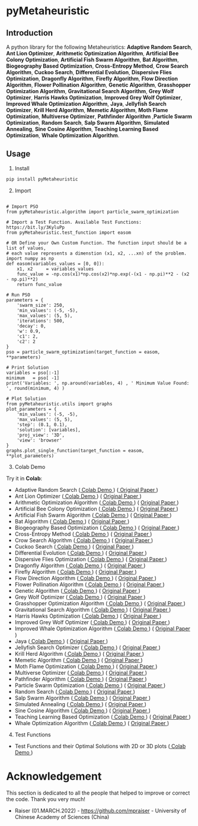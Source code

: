 # pyMetaheuristic

## Introduction

A python library for the following Metaheuristics: **Adaptive Random Search**, **Ant Lion Optimizer**, **Arithmetic Optimization Algorithm**, **Artificial Bee Colony Optimization**, **Artificial Fish Swarm Algorithm**, **Bat Algorithm**, **Biogeography Based Optimization**, **Cross-Entropy Method**, **Crow Search Algorithm**, **Cuckoo Search**, **Differential Evolution**, **Dispersive Flies Optimization**, **Dragonfly Algorithm**, **Firefly Algorithm**, **Flow Direction Algorithm**, **Flower Pollination Algorithm**, **Genetic Algorithm**, **Grasshopper Optimization Algorithm**, **Gravitational Search Algorithm**, **Grey Wolf Optimizer**, **Harris Hawks Optimization**, **Improved Grey Wolf Optimizer**, **Improved Whale Optimization Algorithm**, **Jaya**, **Jellyfish Search Optimizer**, **Krill Herd Algorithm**, **Memetic Algorithm**, **Moth Flame Optimization**, **Multiverse Optimizer**, **Pathfinder Algorithm** ,**Particle Swarm Optimization**, **Random Search**, **Salp Swarm Algorithm**, **Simulated Annealing**, **Sine Cosine Algorithm**, **Teaching Learning Based Optimization**, **Whale Optimization Algorithm**.

## Usage

1. Install
```bash
pip install pyMetaheuristic
```

2. Import

```py3

# Import PSO
from pyMetaheuristic.algorithm import particle_swarm_optimization

# Import a Test Function. Available Test Functions: https://bit.ly/3KyluPp
from pyMetaheuristic.test_function import easom

# OR Define your Own Custom Function. The function input should be a list of values, 
# each value represents a dimenstion (x1, x2, ...xn) of the problem.
import numpy as np
def easom(variables_values = [0, 0]):
    x1, x2     = variables_values
    func_value = -np.cos(x1)*np.cos(x2)*np.exp(-(x1 - np.pi)**2 - (x2 - np.pi)**2)
    return func_value

# Run PSO
parameters = {
    'swarm_size': 250,
    'min_values': (-5, -5),
    'max_values': (5, 5),
    'iterations': 500,
    'decay': 0,
    'w': 0.9,
    'c1': 2,
    'c2': 2
}
pso = particle_swarm_optimization(target_function = easom, **parameters)

# Print Solution
variables = pso[:-1]
minimum   = pso[ -1]
print('Variables: ', np.around(variables, 4) , ' Minimum Value Found: ', round(minimum, 4) )

# Plot Solution
from pyMetaheuristic.utils import graphs
plot_parameters = {
    'min_values': (-5, -5),
    'max_values': (5, 5),
    'step': (0.1, 0.1),
    'solution': [variables],
    'proj_view': '3D',
    'view': 'browser'
}
graphs.plot_single_function(target_function = easom, **plot_parameters)

```

3. Colab Demo

Try it in **Colab**:

- Adaptive Random Search ([ Colab Demo ](https://colab.research.google.com/drive/1PbIjDVGAU75Dgxn6I3bpoWovvYA4RYks?usp=sharing)) ([ Original Paper ](https://citeseerx.ist.psu.edu/viewdoc/download?doi=10.1.1.87.1623&rep=rep1&type=pdf))
- Ant Lion Optimizer ([ Colab Demo ](https://colab.research.google.com/drive/11GWyd-o11nzwjafF37YDbReAJyjV4Zhp?usp=sharing)) ( [ Original Paper ](https://doi.org/10.1016/j.advengsoft.2015.01.010))
- Arithmetic Optimization Algorithm ([ Colab Demo ](https://colab.research.google.com/drive/1AH0B21_fhF4mOV5iR5MJt_JoUslYE_dt?usp=sharing)) ( [ Original Paper ](https://doi.org/10.1016/j.cma.2020.113609))
- Artificial Bee Colony Optimization ([ Colab Demo ](https://colab.research.google.com/drive/1IBouxcnhbNLfCoCV5ueNCq0FZBd9E2gu?usp=sharing)) ( [ Original Paper ](https://abc.erciyes.edu.tr/pub/tr06_2005.pdf))
- Artificial Fish Swarm Algorithm ([ Colab Demo ](https://colab.research.google.com/drive/1OugZdsHhg2HQXMryx4AlH3-RdjjeEKlL?usp=sharing)) ( [ Original Paper ](https://www.sysengi.com/EN/10.12011/1000-6788(2002)11-32))
- Bat Algorithm ([ Colab Demo ](https://colab.research.google.com/drive/1vbUWQ3T8B1XhPrewaFUW9uvCMGmzajk1?usp=sharing)) ( [ Original Paper ](https://arxiv.org/abs/1004.4170))
- Biogeography Based Optimization ([ Colab Demo ](https://colab.research.google.com/drive/1k3wUNl2R486rkxUhTcTum3usc9f585p0?usp=sharing)) ( [ Original Paper ](https://doi.org/10.1109/TEVC.2008.919004))
- Cross-Entropy Method ([ Colab Demo ](https://colab.research.google.com/drive/1tI1YbjbAV_O9TdXWYfu8aAlvadC7Crm_?usp=sharing)) ( [ Original Paper ](https://doi.org/10.1016/S0377-2217(96)00385-2))
- Crow Search Algorithm ([ Colab Demo ](https://colab.research.google.com/drive/18pFLXYi5s9dMgtA03i5yKeC5WZstDp82?usp=sharing)) ( [ Original Paper ](https://doi.org/10.1016/j.compstruc.2016.03.001))
- Cuckoo Search ([ Colab Demo ](https://colab.research.google.com/drive/1L1STGmVK5IgdjLpEb-o8tuJ0yPCZ65Mt?usp=sharing)) ( [ Original Paper ](https://arxiv.org/abs/1003.1594v1))
- Differential Evolution ([ Colab Demo ](https://colab.research.google.com/drive/1J56NxxplPOty9rjKQoo5TqN6MzmiqfBe?usp=sharing)) ( [ Original Paper ](https://doi.org/10.1023%2FA%3A1008202821328))
- Dispersive Flies Optimization ([ Colab Demo ](https://colab.research.google.com/drive/1Y6eULdzLMnM2QpApdvABotxwG01BusmE?usp=sharing)) ( [ Original Paper ](http://dx.doi.org/10.15439/2014F142))
- Dragonfly Algorithm ([ Colab Demo ](https://colab.research.google.com/drive/19xgEwfzdI-yjFMM3e16PbVF1vX8ohu9c?usp=sharing)) ( [ Original Paper ](https://doi.org/10.1007/s00521-020-04866-y))
- Firefly Algorithm ([ Colab Demo ](https://colab.research.google.com/drive/1vjUDRdRKPAGo6fTXAsvF9INJiF-wb6Pe?usp=sharing)) ( [ Original Paper ](https://www.sciencedirect.com/book/9780124167438/nature-inspired-optimization-algorithms))
- Flow Direction Algorithm ([ Colab Demo ](https://colab.research.google.com/drive/1b72tXxS1X8ntCduN5lUn-An1REcJqp48?usp=sharing)) ( [ Original Paper ](https://doi.org/10.1016/j.cie.2021.107224))
- Flower Pollination Algorithm ([ Colab Demo ](https://colab.research.google.com/drive/1U7gTgWwBPOWGyEQGX38nSBnBzb3WWAM1?usp=sharing)) ( [ Original Paper ](https://www.sciencedirect.com/book/9780124167438/nature-inspired-optimization-algorithms))
- Genetic Algorithm ([ Colab Demo ](https://colab.research.google.com/drive/1zY4N9Sf6odAd1hn8Z3SSww403aj2BHhh?usp=sharing)) ( [ Original Paper ](https://ieeexplore.ieee.org/book/6267401))
- Grey Wolf Optimizer ([ Colab Demo ](https://colab.research.google.com/drive/1EQqLtVs9ghQ9Cu-aFRh13hu5ZdgOf9sc?usp=sharing)) ( [ Original Paper ](https://doi.org/10.1016/j.advengsoft.2013.12.007))
- Grasshopper Optimization Algorithm ([ Colab Demo ](https://colab.research.google.com/drive/1Mift_Q38gvTkW6eYdkzSS6GpYZKGTwmy?usp=sharing)) ( [ Original Paper ](https://doi.org/10.1016/j.advengsoft.2017.01.004))
- Gravitational Search Algorithm ([ Colab Demo ](https://colab.research.google.com/drive/1swxMC2Lu9nhObGv7UO5v7eTUm9ULz79Z?usp=sharing)) ( [ Original Paper ](https://doi.org/10.1016/j.ins.2009.03.004))
- Harris Hawks Optimization ([ Colab Demo ](https://colab.research.google.com/drive/1swYF7A0I67zX7NxXRJ1d1k1apeMWX2ix?usp=sharing)) ( [ Original Paper ](https://doi.org/10.1016/j.future.2019.02.028))
- Improved Grey Wolf Optimizer ([ Colab Demo ](https://colab.research.google.com/drive/1Ggu6bd6-FQkLMIrfJynF54b7JBUJaw8Z?usp=sharing)) ( [ Original Paper ](https://doi.org/10.1016/j.eswa.2020.113917))
- Improved Whale Optimization Algorithm ([ Colab Demo ](https://colab.research.google.com/drive/1Nvuz7VEqUfUqNzEm1h2_hGhieSH3vgHY?usp=sharing))  ( [ Original Paper ](https://doi.org/10.1016/j.jcde.2019.02.002))
- Jaya ([ Colab Demo ](https://colab.research.google.com/drive/1B-1I3izW0R41_gSGjU26OGHSmy5BY4Tr?usp=sharing)) ( [ Original Paper ](http://www.growingscience.com/ijiec/Vol7/IJIEC_2015_32.pdf))
- Jellyfish Search Optimizer ([ Colab Demo ](https://colab.research.google.com/drive/1yKkUozjzzia9W1sa8XJRNhZzFWCkcGl1?usp=sharing)) ( [ Original Paper ]( https://doi.org/10.1016/j.amc.2020.125535))
- Krill Herd Algorithm ([ Colab Demo ](https://colab.research.google.com/drive/1IPQHgHKwR7ELb9EQ--keKmIVrjJLIhZF?usp=sharing)) ( [ Original Paper ](https://doi.org/10.1016/j.asoc.2016.08.041))
- Memetic Algorithm ([ Colab Demo ](https://colab.research.google.com/drive/1ivRQVK8auSmU9jF3H7CYmpKLlxRHHrPd?usp=sharing)) ( [ Original Paper ](https://citeseerx.ist.psu.edu/viewdoc/download?doi=10.1.1.27.9474&rep=rep1&type=pdf))
- Moth Flame Optimization ([ Colab Demo ](https://colab.research.google.com/drive/1-parlgNJ6urQGmNLLViGxf65PhuAS3L4?usp=sharing)) ( [ Original Paper ](https://doi.org/10.1016/j.knosys.2015.07.006))
- Multiverse Optimizer ([ Colab Demo ](https://colab.research.google.com/drive/1Qna0EHucTYRt9pCfDFzpk9uuNM9tSNKi?usp=sharing)) ( [ Original Paper ](https://doi.org/10.1007/s00521-015-1870-7))
- Pathfinder Algorithm ([ Colab Demo ](https://colab.research.google.com/drive/1gntm149Ye1v_vr--zzBCej_5D68SyBHG?usp=sharing)) ( [ Original Paper ](https://doi.org/10.1016/j.asoc.2019.03.012))
- Particle Swarm Optimization ([ Colab Demo ](https://colab.research.google.com/drive/1bWAmKTkNKSiSQPUcRdokLQYuhQBOhckZ?usp=sharing)) ( [ Original Paper ](https://doi.org/10.1109/ICNN.1995.488968))
- Random Search ([ Colab Demo ](https://colab.research.google.com/drive/1DCi4aiO_ORlRq9MetZcxHyKAywMuFkRO?usp=sharing)) ( [ Original Paper ](https://doi.org/10.1080/01621459.1953.10501200))
- Salp Swarm Algorithm ([ Colab Demo ](https://colab.research.google.com/drive/1Qhkn2NPO5Gavc6ZHW79n_DjmEFeDvOBq?usp=sharing)) ( [ Original Paper ](https://doi.org/10.1016/j.advengsoft.2017.07.002))
- Simulated Annealing ([ Colab Demo ](https://colab.research.google.com/drive/1W6X_kCSGOKEDWIJ-ar25kgWIQAc4U1mA?usp=sharing)) ( [ Original Paper ](https://www.jstor.org/stable/1690046))
- Sine Cosine Algorithm ([ Colab Demo ](https://colab.research.google.com/drive/1WjbCiks_E2s1qw9l9OkZ4mRQPQuWWYzs?usp=sharing)) ( [ Original Paper ](https://doi.org/10.1016/j.knosys.2015.12.022))
- Teaching Learning Based Optimization ([ Colab Demo ](https://colab.research.google.com/drive/1ulyyREv0K3xPAtBeUdcKXznTzpKrTyL5?usp=sharing)) ( [ Original Paper ](https://doi.org/10.5267/j.ijiec.2012.03.007))
- Whale Optimization Algorithm ([ Colab Demo ](https://colab.research.google.com/drive/1Nt52dS0AsXm7RHVIt3K0DAaC1i8zKUUC?usp=sharing)) ( [ Original Paper ](https://doi.org/10.1016/j.advengsoft.2016.01.008))

4. Test Functions

- Test Functions and their Optimal Solutions with 2D or 3D plots ([ Colab Demo ](https://colab.research.google.com/drive/1Trk6_9IFdBIzZXoVAj2kOBeYJauC5wI8?usp=sharing)) 

# Acknowledgement 
This section is dedicated to all the people that helped to improve or correct the code. Thank you very much!

* Raiser (01.MARCH.2022) - https://github.com/mpraiser - University of Chinese Academy of Sciences (China)
